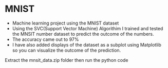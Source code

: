 # MNIST
* Machine learning project using the MNIST dataset
* Using the SVC(Support Vector Machine) Algorithim I trained and tested the MNSIT number dataset to predict the outcome of the numbers. 
* The accuracy came out to 97%
* I have also added displays of the dataset as a subplot using Matplotlib so you can visualize the outcome of the prediction.

Extract the mnsit_data.zip folder then run the python code

